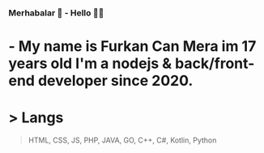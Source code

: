 ### Merhabalar 👋 - Hello 👋👐
# - My name is Furkan Can Mera im 17 years old I'm a nodejs & back/front-end developer since 2020.

# > Langs
> HTML, CSS, JS, PHP, JAVA, GO, C++, C#, Kotlin, Python
<!--
**caniDev18/caniDev18** is a ✨ _special_ ✨ repository because its `README.md` (this file) appears on your GitHub profile.

Here are some ideas to get you started:

- 🔭 I’m currently working on ...
- 🌱 I’m currently learning ...
- 👯 I’m looking to collaborate on ...
- 🤔 I’m looking for help with ...
- 💬 Ask me about ...
- 📫 How to reach me: ...
- 😄 Pronouns: ...
- ⚡ Fun fact: ...
-->

